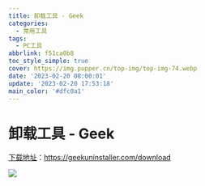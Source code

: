 ```yaml
---
title: 卸载工具 - Geek
categories:
  - 常用工具
tags:
  - PC工具
abbrlink: f51ca0b8
toc_style_simple: true
cover: https://img.pupper.cn/top-img/top-img-74.webp
date: '2023-02-20 08:00:01'
update: '2023-02-20 17:53:18'
main_color: '#dfc0a1'
---
```

# 卸载工具 - Geek

[下载地址](https://geekuninstaller.com/download)：https://geekuninstaller.com/download

![](https://img.pupper.cn/img/20220726113011.png)
